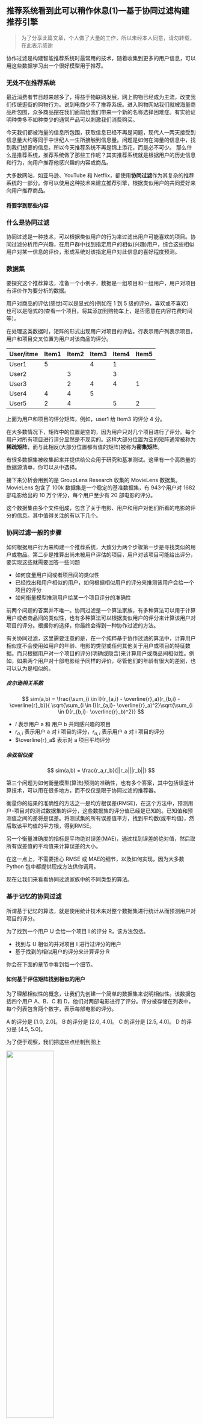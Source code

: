 ## 推荐系统看到此可以稍作休息(1)—基于协同过滤构建推荐引擎


> 为了分享此篇文章，个人做了大量的工作，所以未经本人同意，请勿转载，在此表示感谢

协作过滤是构建智能推荐系统时最常用的技术，随着收集到更多的用户信息，可以用这些数据学习出一个很好模型用于推荐。




### 无处不在推荐系统
最近消费者节日越来越多了，得益于物联网发展，网上购物已经成为主流，改变我们传统逛街的购物行为。说到电商少不了推荐系统。进入购物网站我们就被海量商品所包围，众多商品摆在我们面前给我们带来一个新的名称选择困难症。有实验证明种类多不如种类少的通常产品可以刺激我们消费购买。

今天我们都被海量的信息所包围，获取信息已经不再是问题，现代人一两天接受到信息量大约等同于中世纪人一生所接触到信息量。问题是如何在海量的信息中，找到我们想要的信息。所以今天推荐系统不再是锦上添花，而是必不可少。
那么什么是推荐系统，推荐系统做了那些工作呢？其实推荐系统就是根据用户的历史信息和行为，向用户推荐他感兴趣的内容或商品。

大多数网站，如亚马逊、YouTube 和 Netflix，都使用**协同过滤**作为其复杂的推荐系统的一部分。你可以使用这种技术来建立推荐引擎，根据类似用户的共同爱好来向用户推荐商品。

#### 将要学到那些内容

### 什么是协同过滤
协同过滤是一种技术，可以根据类似用户的行为来过滤出用户可能喜欢的项目。协同过滤分析用户兴趣，在用户群中找到指定用户的相似(兴趣)用户，综合这些相似用户对某一信息的评价，形成系统对该指定用户对此信息的喜好程度预测。

### 数据集

要探究这个推荐算法，准备一个小例子，数据是一组项目和一组用户，用户对项目有评价作为要分析的数据。

用户对商品的评估(感觉)可以是显式的(例如在 1 到 5 级的评分，喜欢或不喜欢）也可以是隐式的(查看一个项目，将其添加到购物车上，是否愿意在内容花费时间等）。

在处理这类数据时，矩阵的形式出现用户对项目的评估。行表示用户列表示项目，用户和项目交叉位置为用户对该商品的评分。



| User/itme | Item1 | Item2 | Item3 | Item4 | Item5 |
| --------- | ----- | ----- | ----- | ----- | ----- |
| User1     | 5     |       |    4   |     1  |       |
| User2     |       | 3 |       | 3 |       |
| User3     |       | 2 | 4 | 4 | 1 |
| User4     | 4 | 4 | 5 |       |       |
| User5     | 2 | 4 |       | 5 | 2 |



上面为用户和项目的评分矩阵，例如，user1 给 Item3 的评分 4 分。

在大多数情况下，矩阵中的位置是空的，因为用户只对几个项目进行了评分。每个用户对所有项目进行评分显然是不现实的。这样大部分位置为空的矩阵通常被称为**稀疏矩阵**，而与此相反(大部分位置都有值的矩阵)被称为**密集矩阵**。

有很多数据集被收集起来并提供给公众用于研究和基准测试。这里有一个高质量的数据源清单，你可以从中选择。

接下来分析会用到的是 GroupLens Research 收集的 MovieLens 数据集。MovieLens 包含了 100k 数据集是一个稳定的基准数据集，有 943个用户对 1682 部电影给出的 10 万个评分，每个用户至少有 20 部电影的评分。

这个数据集由多个文件组成，包含了关于电影、用户和用户对他们所看的电影的评分的信息。其中值得关注的有以下几个。



### 协同过滤一般的步骤

如何根据用户行为来构建一个推荐系统，大致分为两个步骤第一步是寻找类似的用户或物品。第二步是推算出尚未被用户评估的项目，用户对该项目可能给出评分，要实现这些就需要回答一些问题

- 如何度量用户间或者项目间的类似性
- 已经找出和用户相似的用户，如何根据相似用户的评分来推测该用户会给一个项目的评分
- 如何衡量模型推测用户给某一个项目评分的准确性

前两个问题的答案并不唯一。协同过滤是一个算法家族，有多种算法可以用于计算用户或者商品间的类似性，也有多种算法可以根据类似用户的评分来计算该用户对项目的评分。根据你的选择，你最终会得到一种协作过滤的方法。

有关协同过滤，这里需要注意的是，在一个纯粹基于协作过滤的算法中，计算用户相似度不会使用如用户的年龄、电影的类型或任何其他关于用户或项目的特征数据。而只根据用户对一个项目的评分(明确或隐含)来计算用户或商品间相似性。例如，如果两个用户对十部电影给予同样的评价，尽管他们的年龄有很大的差别，也可以认为是相似的。

##### 皮尔逊相关系数

$$
sim(a,b) = \frac{\sum_{i \in I}(r_{a,i} - \overline{r}_a)(r_{b,i} - \overline{r}_b)}{ \sqrt{\sum_{i \in I}(r_{a,i}- \overline{r}_a)^2}\sqrt{\sum_{i \in I}(r_{b,i}- \overline{r}_b)^2}}
$$

- $I$ 表示用户 a 和 用户 b 共同感兴趣的项目
- $r_{a,i}$ 表示用户 a 对 i 项目的评分，$r_{a,i}$ 表示用户 a 对 i 项目的评分
- $\overline{r}_a$ 表示对 a 项目平均评分

##### 余弦相似度

$$
sim(a,b) = \frac{r_a,r_b}{||r_a|||r_b||}
$$

第三个问题为如何衡量模型(算法)预测的准确性，也有多个答案，其中包括误差计算技术，可以用在很多地方，而不仅仅是限于协同过滤的推荐器。

衡量你的结果的准确性的方法之一是均方根误差(RMSE)，在这个方法中，预测用户-项目对的测试数据集的评分，这些数据集的评分值已经是已知的。已知值和预测值之间的差将是误差。将测试集的所有误差值平方，找到平均数(或平均值)，然后取该平均值的平方根，得到RMSE。

另一个衡量准确度的指标是平均绝对误差(MAE)，通过找到误差的绝对值，然后取所有误差值的平均值来计算误差的大小。

在这一点上，不需要担心 RMSE 或 MAE的细节，以及如何实现，因为大多数 Python 包中都提供现成方法供你调用。

现在让我们来看看协同过滤家族中的不同类型的算法。

### 基于记忆的协同过滤
所谓基于记忆的算法，就是使用统计技术来对整个数据集进行统计从而预测用户对项目的评分。

为了找到一个用户 U 会给一个项目 I 的评分 R，该方法包括。

- 找到与 U 相似的并对项目 I 进行过评分的用户
- 基于找到的相似用户的评分来计算评分 R

你会在下面的章节中看到每一个细节。

#### 如何基于评估矩阵找到相似的用户
为了理解相似性的概念，让我们先创建一个简单的数据集来说明相似性。该数据包括四个用户 A、B、C 和 D，他们对两部电影进行了评分。评分被存储在列表中，每个列表包含两个数字，表示每部电影的评分。

A 的评分是 [1.0, 2.0]。
B 的评分是 [2.0, 4.0]。
C 的评分是 [2.5, 4.0]。
D 的评分是 [4.5, 5.0]。

为了便于观察，我们把这些点绘制到图上

<img src="./images/001.png" width="50%">





在上图中，每个点代表一个用户，并与他们给两部电影的评分相比较。

观察这些点之间的距离似乎是估计相似性的一个好方法，对吗？你可以用两点之间的欧几里得距离公式来计算距离。你可以使用scipy中的函数，如下面的程序所示。



如上所示，可以使用 `scipy.spatial.distance.euclidean`来计算两点之间的距离。用距离来表示 A、B、D的评分与C的评分之间的距离，就距离而言，C 的评分与 B 的评分最接近。

通过看图也不难发现距离用户 C 最接近用户是 B 。如果范围缩小在 A 和 D 中，C 和谁更接近呢？



如果抛开实际仅从距离上来看，D 相对于相对 A 要更接近 C ，也就是 D 距离 C 更近，看是看一下 A 和 C 对两部电影评分，不难发现他们之间是成比例的，都是给第二部电影 2 倍于第一部电影评分，说明他们都是喜欢第二部电影，从实际出发应该 A 和 C 更相似。



通过上面解释，欧氏距离无法正确通过评分来反应用户间相似性，所以我们来看一些连接各点与原点的线(向量)之间的角度可以用于衡量他们之间相似性。

<img src="./images/002.png" width="50%">



现在我们用向量来表示四个用户，其中 A 和 B 的线是重合的，所以之间的角度为0 。也就是说两个向量的相似性是与他们之间夹角是成反比的。

为了用角度计算相似度，需要这样一个函数，当两个向量间的角度越小，则返回较高的相似度，可以说他们距离越小，两个向量之间夹角角度较大，则返回越小的相似度。角度的余弦是一个函数，随着角度从 0 到 180 的增加，余弦从1 减到 -1。

你可以用角度的余弦来寻找两个用户之间的相似度。角度越大，余弦就越小，用户的相似度就越低。也可以将角度的余弦值反过来，就是用 1 减去用户之间的余弦距离。

scipy 有一个函数可以计算向量的余弦距离。角度越大，这函数返回的值越高。



C 和 A 的向量之间的角度越小，余弦距离值就越小。想以这种方式对用户的相似性进行排序，请使用余弦距离。



> 注意：在上面的例子中，只考虑了两部电影，这使得评评分向量在两个维度上更容易可视化。这样做更加直观便于解释。对于多个项目，评分向量维度就更多。可能还想研究一下余弦相似性的数学原理。



这里尽管用户 A 和 B 的对两部电影评分不同，但是他们的余弦相似度却很小。这是为什么我们不难发现他们评分是成一定比例的，为什么会有这样效果，这里 A 用户可能是比较苛刻，很难出给高分的用，而 B 用户是一个老好人，通常他给出评分都会很高。也就是他们之间都有一个评分起步值，要消除他们的起步值不同，我们放到同一个水平或者方式来衡量两个用户对项目喜好程度。这是为什么我们采用来衡量用户的相似性。



对于用户A来说，评分向量 [1, 2] 的平均值为1.5。从每个评分中减去 1.5，就可以得到向量[-0.5, 0.5]。
对于用户B来说，评分向量 [2, 4] 的平均值为 3。从每个评分中减去 3，就会得到一个向量[-1, 1]。



试着对用户C 和 D 做同样的操作，就会发现，现在所有的用户的评分都被调整为平均 0，这使他们都处于同一水平，并消除了他们的偏见。

The cosine of the angle between the adjusted vectors is called **centered cosine**. This approach is normally used when there are a lot of missing values in the vectors, and you need to place a common value to fill up the missing values.

调整后的向量之间的角度的余弦被称为**中心余弦**。这种方法通常用于向量中存在大量缺失值的情况，需要放置一个共同的值来填补缺失的值。



用一个随机值来填补评级矩阵中的缺失值可能导致不准确。填补缺失值的一个好的选择可能是每个用户的平均评分，但用户 A 和 B 的原始平均数分别是 1.5 和 3，用 1.5 填补 A 的所有空值，用 3 填补 B 的所有空值，可能导致他们不再是相似的用户。



但在调整数值后，两个用户的中心平均数都是 0，这样就可以更准确地捕捉到两个用户的项目高于或低于平均数的想法，两个用户向量中的所有缺失值都是 0。



欧氏距离和余弦相似度是一些可以用来衡量用户间的相似度的方法，甚至是彼此相似的项目的方法。(上面使用的函数计算余弦距离。要计算余弦相似度，从1中减去距离）。)



> 注意：居中余弦的公式与皮尔逊相关系数的公式相同。你会发现，许多关于推荐人的资源和图书馆将居中余弦的实现称为皮尔逊相关。

#### 如何计算评分

在你确定了一个与用户 U 相似的用户名单后，需要计算 U 对某一物品I的评分 R。同样，就像相似性一样，可以用多种方式来做这件事。

你可以预测，一个用户对某一物品I的评分R将接近与U最相似的前5名或前10名用户对I的评分的平均值。


$$
R_U = \frac{\sum_{u=1}^n R_u}{n}
$$




这个公式表明，对 n 个相似用户求其对项目评分均值作为用户对项目 I 的评分。可以从对相似用户进行一个排序，然后选择前 n 用户对项目 I 评分的均值做为用户 U 的对 I 项目评分，当然考虑最相似用户对项目评分对于预估目标用户给项目的评分应该贡献越大。



在加权平均法中，你将每个评分乘以一个相似度系数。通过与相似度系数相乘，为评分添加了权重。相似用户权重(相似度)越大，评分就越重要。



作为权重的相似度系数，应该是上面讨论的距离的倒数，因为距离越小意味着相似度越高。例如，可以用 1 减去余弦距离，得到余弦相似度。有了每个与目标用户 U 相似的用户的相似度系数 S，可以用这个公式计算加权平均数。


$$
R_u = \frac{\sum_{u=1}^n R_u S_u}{\sum_{u=1}^n S_u}
$$
在上述公式中，每个相似用户给出评分都要乘以给出该评分的用户的相似度系数。用户 U 的最终预测评分将等于加权的评分之和除以权重之和，也就是正则化一下。



> 注意：如果你想知道为什么加权评分求和是除以权重之和，而不是除以 n，请考虑一下，在前面的平均数公式中，除以 n，因为那是每一个相似用户权重都是权重的值是 1。



用加权平均法，你会更多地考虑类似用户的评分，按其相似度排序。



现在，你知道如何找到类似的用户，以及如何根据他们的评分来计算目标用户对项目的评分。还有一种协同过滤的变体，通过寻找彼此相似的项目而不是用户来预测评分，并计算出评分。将在下一节中了解这种变体。



#### 基于用户的协同过滤与基于项目的协同过滤



上面解释的例子中的技术，即用评分矩阵根据用户给出的评分搜索与其类似的用户，称为**基于用户(users base)**或用户-用户协同过滤。如果用评分矩阵根据用户给出的评分来寻找类似的项目，那么这种方法称为**基于项目(item-bases)**或项目-项目协同过滤。

这两种方法在数学和流程上很相似，但两者在概念上有区别。以下是这两种方法的比较。



##### 基于用户(user-based)

对于一个用户 U 来说，根据用户对项目评分来计算出一个与 U 用户相似的用户列表，并根据相似性对相似用户进行排序。通过与 U 用户相似用户对 U 用户没有见过的而给出评分来预估该用户可能给该项目的评分

##### 基于项目(Item-based)

对于一个项目 I，根据用户对项目评分选择出 I 项目的相似的项目列表，从相似列表中挑选出 N 个已被 U 用户评分的项目，并根据这 N个评分计算出用户 U 的可能对这个他从没有见过的项目的评分。



**基于项目的协同过滤**是由亚马逊开发的。在一个用户远远多于项目的系统中，基于项目的过滤比基于用户的过滤更快、更稳定。
之所以基于项目有效，是因为通常情况下，一个项目收到的平均评分不会像用户给不同项目的平均评分那样快速变化。众所周知，当评分矩阵稀疏时，也比基于用户的方法表现更好。

但是**基于项目**的方法在有浏览或娱乐相关项目的数据集上表现不佳，比如MovieLens，给出的推荐对目标用户来说似乎非常明显。这样的数据集使用矩阵分解技术会有更好的效果，

##### 推荐多样性和精度

- 基于物品的推荐—有限推荐列表中可能包含了一定数量不热门的长尾物品
- 基于用户的推荐—多样性
- 以项目为基础的协同过滤不用考虑用户间的差别，所以精度比较差,但是却不需要用户的历史数据，或是进行用户识别。对于项目来讲，它们之间的相似性要稳定很多，因此可以离线完成工作量最大的相似性计算步骤，从而降低了在线计算量，提高推荐效率，尤其是在用户多于项目的情形下尤为显著。



### 基于模型的协同过滤(Model Based)

基于模型的方法涉及到一个减少或压缩大而稀疏的用户项目矩阵。为了理解这个步骤，对降维的基本理解会很有帮助。

#### 降维
在用户-项目矩阵中，有两个维度。

- 用户的数量
- 项目的数量

如果矩阵大部分是空的，减少维度可以在空间和时间上提高算法的性能。可以使用各种方法，如矩阵因子化或自动编码器来做到这一点。

**矩阵因式分**解可以看作是将一个大矩阵分解两个小矩阵的乘积。这类似于整数的因式分解，12 可以写成 6×2 或 4×3。在矩阵的情况下，一个维度为 m×n 的矩阵 A 可以被简化为两个尺寸分别为 m×p和 p×n 的矩阵 X 和 Y 的乘积。

> 值得注意，在矩阵乘法中，只有当 X 的列数与 Y 的行数相等时，矩阵 X 才能与 Y 相乘，因此两个被降低的矩阵有一个共同的维数 p。而且通常 p 维度要远远小于 m 或者 n

分解后得到用户矩阵和项目矩阵，用户矩阵中的 m 行代表第 m 个用户，p 表示用户的特征。项目矩阵也是如此，有 n 个项目每一个项目也有 p 个特征。下面是一个关于矩阵分解的例子。

<img src="./images/005.png" width="75%">


在上面的图片中，矩阵分解为两个矩阵。左边的是有 m 个用户的用户矩阵，上面的是有 n 个项目的项目矩阵。评分 4 通过两个矩阵 m 向量和 n 项目的特征向量点积的结果

- 一个用户向量(2, -1)

- 一个项目向量(2.5, 1)

可以这样理解我们找到 p 特征向量通过，用户和项目通过矩阵分解他们可以用 p 维特征向量来表示，也就是我们将不同事物通过他们之间潜在关系引入到一个空间。因子矩阵可以提供关于用户和项目的这种洞察力，在这个例子中，你有两个关于电影类型的潜在因素，但在实际场景中，这些潜在因素不会被意识到，而且也难于解释，这也是矩阵分解一个弊端。潜伏因素的数量会影响推荐，因素的数量越多，推荐就越个性化。但是，过多的因素会导致模型的过度拟合。


####  矩阵分解算法(Matrix Factorization)

对矩阵进行因式分解的流行算法之一是奇异值分解（SVD）算法。当矩阵因式分解在 Netflix 奖竞赛中表现良好时，SVD 进入了人们的视野。其他算法包括 PCA 及其变化，NMF 等。如果你想使用神经网络，自动编码器也可用于降维。

### 使用 Python 构建推荐引擎

在 Python 中，有相当多的库和工具包提供了各种算法的实现，可以用封装好的方法轻松地来构建一个推荐引擎。可以尝试的是Surprise。Surprise 是一个 Python SciKit，提供有各种推荐算法和相似度量，利用这些算法可以实现推荐系统。


下面是如何使用 `pip`来安装所需的依赖包。
```python
pip install numpy
pip install scikit-surprise
```

要使用 Surprise，首先需要了解 Surprise 提供一些基本模块和类。

数据集模块用于从文件、Pandas dataframes，也提供可用于测试和学习的内置数据集。(MovieLens 100k 是Surprise中的一个内置数据集)为了加载一个数据集，一些可用的方法是。

```python
Dataset.load_builtin()
Dataset.load_from_file()
Dataset.load_from_df()
```

`reander` 的类是用来解析包含评分的文件的。下面介绍如何配置 reader 来读取数据集

- `line_format` 是一个字符串，用来存储数据的顺序，字段名用空格分隔，如 "item user rating"。
- `sep` 用来指定字符串间的分隔符，比如','
- `rating_scale` 用于指定评分等级。默认是(1，5)
- `skip_lines` 用来表示在文件开始时要跳过的行数。默认值是 0。

创建一个 `load_data.py` 文件，可以用来从 Pandas DataFrame或从内置的 MovieLens 100k 数据集中加载数据。

```python
# load_data.py

import pandas as pd
from surprise import Dataset
from surprise import Reader

# This is the same data that was plotted for similarity earlier
# with one new user "E" who has rated only movie 1
ratings_dict = {
    "item": [1, 2, 1, 2, 1, 2, 1, 2, 1],
    "user": ['A', 'A', 'B', 'B', 'C', 'C', 'D', 'D', 'E'],
    "rating": [1, 2, 2, 4, 2.5, 4, 4.5, 5, 3],
}

df = pd.DataFrame(ratings_dict)
reader = Reader(rating_scale=(1, 5))


# 加载 Pandas dataframe
data = Dataset.load_from_df(df[["user", "item", "rating"]], reader)
# 加载内置 Movielens-100k 数据集
movielens = Dataset.load_builtin('ml-100k')
```

#### 基于 K 近邻(k-NN)的算法
推荐功能的算法选择取决于你要使用的技术。对于上面讨论的基于记忆的方法，适合的算法是 Centered k-NN，因为该算法非常接近上面解释的Centered cosine 相似度公式。在 Surprise 中提供了 KNNWithMeans 的实现。调用这个方法 `KNNWithMeans` 我们需要传入一个配置项，配置型以字典形式自定义一个 KNNWithMeans。有关参数含义在下面给出解释。

- name 包含要使用的相似度量。选项有 cosine、msd、pearson或pearson_baseline。默认是 MSD 
- user_based 是一个布尔值，告诉人们该方法是基于用户还是基于项目。默认值为 True，这意味着将使用基于用户的方法
- min_support 是用户之间考虑相似性所需的最小共同项目数。对于基于项目的方法，这对应于两个项目的最小共同用户数

```python
# recommender.py

from surprise import KNNWithMeans

# To use item-based cosine similarity
sim_options = {
    "name": "cosine",
    "user_based": False,  # Compute  similarities between items
}
algo = KNNWithMeans(sim_options=sim_options)
```

上述程序中的推荐功能被配置为使用余弦相似度，并使用基于项目的方法来寻找类似的项目。

为了测试这个推荐引擎，需要从数据集获取 Trainset。可以使用整个数据集作为训练数据集，也可以部分数据来创建训练数据集。通常我们会把数据集拆分为训练数据集和测试数据集。




```python
from load_data import data
from recommender import algo

trainingSet = data.build_full_trainset()

algo.fit(trainingSet)
Computing the cosine similarity matrix...
Done computing similarity matrix.
<surprise.prediction_algorithms.knns.KNNWithMeans object at 0x7f04fec56898>

prediction = algo.predict('E', 2)
prediction.est
4.15
```

该算法预测用户 E 会给这部电影 2 给出 4.15 分，这个分数表明已经满足一个操作系统引擎基本要求，虽然简单，都是对于实际项目往往简单更有效，简单便于管理控制和排除问题。

你应该尝试一下不同的基于k-NN的算法以及Surprise库中不同的相似度选项和矩阵分解算法。可以在 MovieLens数据集上尝试算法，通过对比结果哪一个算法和哪一个套参数更有效。

#### 调整算法参数
Surprise 提供了一个 GridSearchCV 类，类似于 scikit-learn 的 GridSearchCV，也就是将搜索最优参数交给框架自动完成，我们只需要给出算法的出现超参数的取值范围或者选项，告诉其以用于衡量模型好坏的一个参数即可。

```
from surprise import KNNWithMeans
from surprise import Dataset
from surprise.model_selection import GridSearchCV

data = Dataset.load_builtin("ml-100k")
sim_options = {
    "name": ["msd", "cosine"],
    "min_support": [3, 4, 5],
    "user_based": [False, True],
}

param_grid = {"sim_options": sim_options}

gs = GridSearchCV(KNNWithMeans, param_grid, measures=["rmse", "mae"], cv=3)
gs.fit(data)

print(gs.best_score["rmse"])
print(gs.best_params["rmse"])
```

```

```

```
0.9725497699737625
{'sim_options': {'name': 'msd', 'min_support': 3, 'user_based': True}}
```

